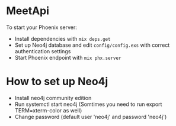 # MeetApi

To start your Phoenix server:

  * Install dependencies with `mix deps.get`
  * Set up Neo4j database and edit `config/config.exs` with correct authentication settings
  * Start Phoenix endpoint with `mix phx.server`

# How to set up Neo4j 

* Install neo4j community edition
* Run systemctl start neo4j (Somtimes you need to run export TERM=xterm-color as well)
* Change password (default user 'neo4j' and password 'neo4j')
